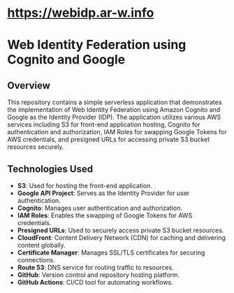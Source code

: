 
# https://webidp.ar-w.info
# Web Identity Federation using Cognito and Google

## Overview

This repository contains a simple serverless application that demonstrates the implementation of Web Identity Federation using Amazon Cognito and Google as the Identity Provider (IDP). The application utilizes various AWS services including S3 for front-end application hosting, Cognito for authentication and authorization, IAM Roles for swapping Google Tokens for AWS credentials, and presigned URLs for accessing private S3 bucket resources securely.

## Technologies Used

- **S3**: Used for hosting the front-end application.
- **Google API Project**: Serves as the Identity Provider for user authentication.
- **Cognito**: Manages user authentication and authorization.
- **IAM Roles**: Enables the swapping of Google Tokens for AWS credentials.
- **Presigned URLs**: Used to securely access private S3 bucket resources.
- **CloudFront**: Content Delivery Network (CDN) for caching and delivering content globally.
- **Certificate Manager**: Manages SSL/TLS certificates for securing connections.
- **Route 53**: DNS service for routing traffic to resources.
- **GitHub**: Version control and repository hosting platform.
- **GitHub Actions**: CI/CD tool for automating workflows.
